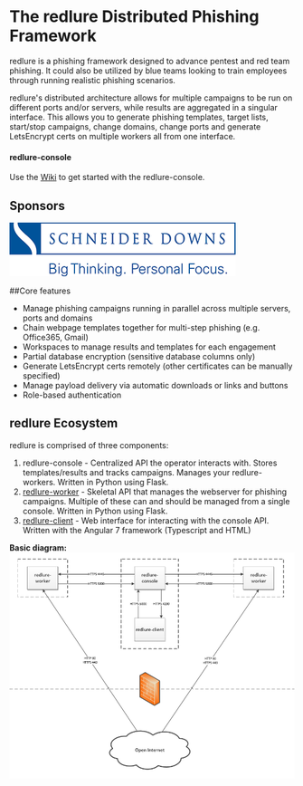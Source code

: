 # The redlure Distributed Phishing Framework
redlure is a phishing framework designed to advance pentest and red team phishing. It could also be utilized by blue teams looking to train employees through running realistic phishing scenarios. 

redlure's distributed architecture allows for multiple campaigns to be run on different ports and/or servers, while results are aggregated in a singular interface. This allows you to generate phishing templates, target lists, start/stop campaigns, change domains, change ports and generate LetsEncrypt certs on multiple workers all from one interface. 

#### redlure-console
Use the [Wiki](https://github.com/redlure/redlure-console/wiki) to get started with the redlure-console.

## Sponsors
[![Schneider Downs](assets/schneiderdowns.png)](https://schneiderdowns.com)

##Core features
* Manage phishing campaigns running in parallel across multiple servers, ports and domains
* Chain webpage templates together for multi-step phishing (e.g. Office365, Gmail)
* Workspaces to manage results and templates for each engagement
* Partial database encryption (sensitive database columns only)
* Generate LetsEncrypt certs remotely (other certificates can be manually specified)
* Manage payload delivery via automatic downloads or links and buttons
* Role-based authentication

## redlure Ecosystem
redlure is comprised of three components:
1. redlure-console - Centralized API the operator interacts with. Stores templates/results and tracks campaigns. Manages your redlure-workers. Written in Python using Flask.
2. [redlure-worker](https://github.com/redlure/redlure-worker) - Skeletal API that manages the webserver for phishing campaigns. Multiple of these can and should be managed from a single console. Written in Python using Flask.
3. [redlure-client](https://github.com/redlure/redlure-client) - Web interface for interacting with the console API. Written with the Angular 7 framework (Typescript and HTML)

**Basic diagram:**
![](assets/diagram.png)






